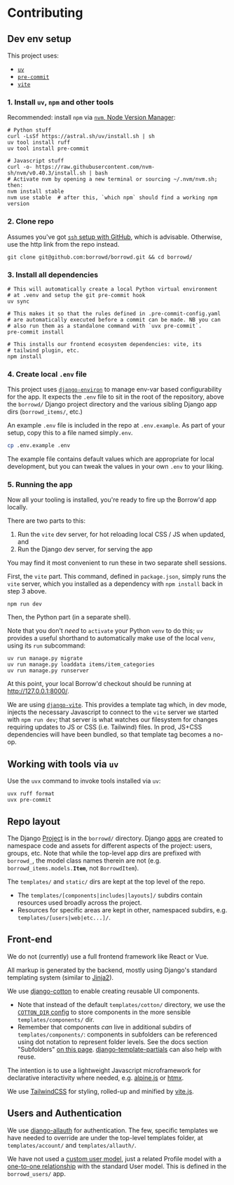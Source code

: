 # Contributing

## Dev env setup

This project uses:

* [`uv`](https://docs.astral.sh/uv/)
* [`pre-commit`](https://pre-commit.com/)
* [`vite`](https://vite.dev/)

### 1. Install `uv`, `npm` and other tools

Recommended: install `npm` via
[`nvm`, Node Version Manager](https://github.com/nvm-sh/nvm?tab=readme-ov-file#installing-and-updating):

```
# Python stuff
curl -LsSf https://astral.sh/uv/install.sh | sh
uv tool install ruff
uv tool install pre-commit

# Javascript stuff
curl -o- https://raw.githubusercontent.com/nvm-sh/nvm/v0.40.3/install.sh | bash
# Activate nvm by opening a new terminal or sourcing ~/.nvm/nvm.sh; then:
nvm install stable
nvm use stable  # after this, `which npm` should find a working npm version
```

### 2. Clone repo

Assumes you've got
[`ssh` setup with GitHub](https://docs.github.com/en/authentication/connecting-to-github-with-ssh),
which is advisable. Otherwise, use the http link from the repo
instead.

```
git clone git@github.com:borrowd/borrowd.git && cd borrowd/
```

### 3. Install all dependencies

```
# This will automatically create a local Python virtual environment
# at .venv and setup the git pre-commit hook
uv sync

# This makes it so that the rules defined in .pre-commit-config.yaml
# are automatically executed before a commit can be made. NB you can
# also run them as a standalone command with `uvx pre-commit`.
pre-commit install

# This installs our frontend ecosystem dependencies: vite, its
# tailwind plugin, etc.
npm install
```

### 4. Create local `.env` file

This project uses [`django-environ`](https://pypi.org/project/django-environ/)
to manage env-var based configurability for the app. It expects the
`.env` file to sit in the root of the repository, above the `borrowd/`
Django project directory and the various sibling Django app dirs
(`borrowd_items/`, etc.)

An example `.env` file is included in the repo at `.env.example`.
As part of your setup, copy this to a file named simply`.env`.

```bash
cp .env.example .env
```

The example file contains default values which are appropriate for
local development, but you can tweak the values in your own `.env`
to your liking.

### 5. Running the app

Now all your tooling is installed, you're ready to fire up the
Borrow'd app locally.

There are two parts to this:
1. Run the `vite` dev server, for hot reloading local CSS / JS when
   updated, and
2. Run the Django dev server, for serving the app

You may find it most convenient to run these in two separate shell
sessions.

First, the `vite` part. This command, defined in `package.json`,
simply runs the `vite` server, which you installed as a dependency
with `npm install` back in step 3 above.

```
npm run dev
```

Then, the Python part (in a separate shell).

Note that you don't _need_ to `activate` your Python `venv` to do
this; `uv` provides a useful shorthand to automatically make use
of the local `venv`, using its `run` subcommand:

```
uv run manage.py migrate
uv run manage.py loaddata items/item_categories
uv run manage.py runserver
```

At this point, your local Borrow'd checkout should be running at
http://127.0.0.1:8000/.

We are using [`django-vite`](https://pypi.org/project/django-vite/).
This provides a template tag which, in dev mode, injects the
necessary Javascript to connect to the `vite` server we started with
`npm run dev`; that server is what watches our filesystem for changes
requiring updates to JS or CSS (i.e. Tailwind) files. In prod, JS+CSS
dependencies will have been bundled, so that template tag becomes a
no-op.

## Working with tools via `uv`

Use the `uvx` command to invoke tools installed via `uv`:

```
uvx ruff format
uvx pre-commit
```

## Repo layout

The Django
[Project](https://docs.djangoproject.com/en/5.2/intro/tutorial01/#creating-a-project)
is in the `borrowd/` directory. Django
[apps](https://docs.djangoproject.com/en/5.2/ref/django-admin/#startapp)
are created to namespace code and assets for different aspects of the
project: users, groups, etc. Note that while the top-level app dirs
are prefixed with `borrowd_`, the model class names therein are not
(e.g. `borrowd_items.models.`**`Item`**, not `BorrowdItem`).

The `templates/` and `static/` dirs are kept at the top level of the
repo.
* The `templates/[components|includes|layouts]/` subdirs contain
  resources used broadly across the project.
* Resources for specific areas are kept in other, namespaced subdirs,
  e.g. `templates/[users|web|etc...]/`.

## Front-end

We do not (currently) use a full frontend framework like React or Vue.

All markup is generated by the backend, mostly using Django's standard
templating system (similar to [Jinja2](https://jinja.palletsprojects.com/en/stable/templates/#synopsis)).

We use [django-cotton](https://django-cotton.com/) to enable creating
reusable UI components.
* Note that instead of the default `templates/cotton/` directory, we
  use the [`COTTON_DIR` config](https://django-cotton.com/docs/configuration)
  to store components in the more sensible `templates/components/` dir.
* Remember that components _can_ live in additional subdirs of
  `templates/components/`: components in subfolders can be referenced
   using dot notation to represent folder levels. See the docs section
   "Subfolders" [on this page](https://django-cotton.com/docs/usage-patterns).
[django-template-partials](https://pypi.org/project/django-template-partials/)
can also help with reuse.

The intention is to use a lightweight Javascript microframework for
declarative interactivity where needed, e.g. [alpine.js](https://alpinejs.dev/)
or [htmx](https://htmx.org/).

We use [TailwindCSS](https://tailwindcss.com/) for styling, rolled-up
and minified by [vite.js](https://vite.dev/).

## Users and Authentication

We use [django-allauth](https://allauth.org/) for authentication. The
few, specific templates we have needed to override are under the
top-level templates folder, at `templates/account/` and `templates/allauth/`.

We have not used a
[custom user model](https://docs.djangoproject.com/en/5.2/topics/auth/customizing/#substituting-a-custom-user-model),
just a related Profile model with a
[one-to-one relationship](https://docs.djangoproject.com/en/5.2/topics/auth/customizing/#extending-the-existing-user-model)
with the standard User model. This is defined in the `borrowd_users/` app.
